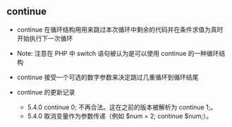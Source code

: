 ## continue
* continue 在循环结构用用来跳过本次循环中剩余的代码并在条件求值为真时开始执行下一次循环

* Note: 注意在 PHP 中 switch 语句被认为是可以使用 continue 的一种循环结构

* continue 接受一个可选的数字参数来决定跳过几重循环到循环结尾

* continue 的更新记录
    * 5.4.0	continue 0; 不再合法。这在之前的版本被解析为 continue 1;。
    * 5.4.0	取消变量作为参数传递（例如 $num = 2; continue $num;）。

